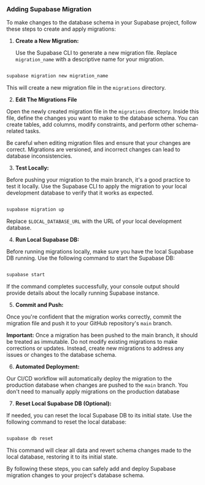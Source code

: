 ### Adding Supabase Migration

To make changes to the database schema in your Supabase project, follow these steps to create and apply migrations:

1. **Create a New Migration:**

   Use the Supabase CLI to generate a new migration file. Replace `migration_name` with a descriptive name for your migration.

```bash

supabase migration new migration_name

```
This will create a new migration file in the `migrations` directory.

2. **Edit The Migrations File**

Open the newly created migration file in the `migrations` directory. Inside this file, define the changes you want to make to the database schema. You can create tables, add columns, modify constraints, and perform other schema-related tasks.

Be careful when editing migration files and ensure that your changes are correct. Migrations are versioned, and incorrect changes can lead to database inconsistencies.


3. **Test Locally:**

Before pushing your migration to the main branch, it's a good practice to test it locally. Use the Supabase CLI to apply the migration to your local development database to verify that it works as expected.


```bash

supabase migration up

```

Replace `$LOCAL_DATABASE_URL` with the URL of your local development database.


4. **Run Local Supabase DB:**

Before running migrations locally, make sure you have the local Supabase DB running. Use the following command to start the Supabase DB:
   
```bash

supabase start

```
If the command completes successfully, your console output should provide details about the locally running Supabase instance.


5. **Commit and Push:**

Once you're confident that the migration works correctly, commit the migration file and push it to your GitHub repository's `main` branch.

**Important:** Once a migration has been pushed to the main branch, it should be treated as immutable. Do not modify existing migrations to make corrections or updates. Instead, create new migrations to address any issues or changes to the database schema.

6. **Automated Deployment:**

Our CI/CD workflow will automatically deploy the migration to the production database when changes are pushed to the `main` branch. You don't need to manually apply migrations on the production database


7. **Reset Local Supabase DB (Optional):**

If needed, you can reset the local Supabase DB to its initial state. Use the following command to reset the local database:
   
```bash

supabase db reset

```

This command will clear all data and revert schema changes made to the local database, restoring it to its initial state.


By following these steps, you can safely add and deploy Supabase migration changes to your project's database schema.
